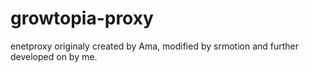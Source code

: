 # growtopia-proxy
enetproxy originaly created by Ama, modified by srmotion and further developed on by me. 
